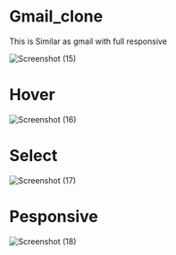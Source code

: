 # Gmail_clone
This is Similar as gmail with full responsive

![Screenshot (15)](https://user-images.githubusercontent.com/79249131/123538326-fc4a9080-d751-11eb-9fb6-5f4e19a27af8.png)

# Hover
![Screenshot (16)](https://user-images.githubusercontent.com/79249131/123538329-feacea80-d751-11eb-8e54-22aca15606b6.png)

# Select
![Screenshot (17)](https://user-images.githubusercontent.com/79249131/123538330-010f4480-d752-11eb-92a5-39e8dbcc29f8.png)

# Pesponsive
![Screenshot (18)](https://user-images.githubusercontent.com/79249131/123538331-040a3500-d752-11eb-8da0-d0e3ae0d2d35.png)
